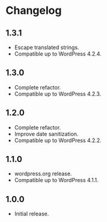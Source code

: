 # Changelog

## 1.3.1
- Escape translated strings.
- Compatible up to WordPress 4.2.4.

## 1.3.0
- Complete refactor.
- Compatible up to WordPress 4.2.3.

## 1.2.0
- Complete refactor.
- Improve date sanitization.
- Compatible up to WordPress 4.2.2.

## 1.1.0
- wordpress.org release.
- Compatible up to WordPress 4.1.1.

## 1.0.0
- Initial release.
